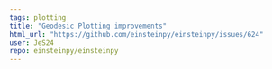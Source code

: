 ```yaml
---
tags: plotting
title: "Geodesic Plotting improvements"
html_url: "https://github.com/einsteinpy/einsteinpy/issues/624"
user: JeS24
repo: einsteinpy/einsteinpy
---
```


